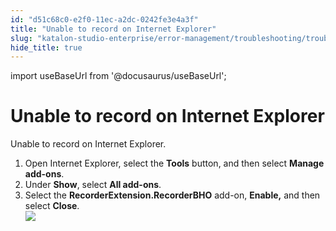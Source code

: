 ```yaml
---
id: "d51c68c0-e2f0-11ec-a2dc-0242fe3e4a3f"
title: "Unable to record on Internet Explorer"
slug: "katalon-studio-enterprise/error-management/troubleshooting/troubleshoot-web-automated-testing/unable-to-record-on-internet-explorer"
hide_title: true
---
```

import useBaseUrl from '@docusaurus/useBaseUrl';


# <a id="troubleshooting-7567" class="anchor_top_offset"/><a id="ariaid-title1" class="anchor_top_offset"/>Unable to record on Internet Explorer

<section xmlns="http://www.w3.org/1999/xhtml" className="section condition"><p className="p">Unable to record on Internet Explorer.</p></section> 
<div xmlns="http://www.w3.org/1999/xhtml" className="bodydiv troubleSolution"><section className="section cause"><p className="p" /></section><section className="section remedy"><ol className="ol steps"><li className="li step stepexpand"><span className="ph cmd">Open Internet Explorer, select the <strong className="ph b">Tools</strong> button, and then select <strong className="ph b">Manage add-ons</strong>.</span></li><li className="li step stepexpand"><span className="ph cmd">Under <strong className="ph b">Show</strong>, select <strong className="ph b">All add-ons</strong>.</span></li><li className="li step stepexpand"><span className="ph cmd">Select the <strong className="ph b">RecorderExtension.RecorderBHO</strong> add-on, <strong className="ph b">Enable,</strong> and then select <strong className="ph b">Close</strong>.</span><div className="itemgroup stepxmp"><img className="image" src={useBaseUrl("https://raw.githubusercontent.com/katalon-studio/docs-images/master/katalon-studio/docs/troubleshooting-web-automated-testing/image2017-10-27-163A293A17.png")} /><br /><br /></div></li></ol></section></div>
